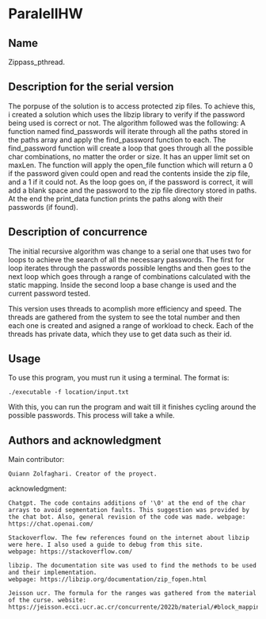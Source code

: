 # ParalellHW



## Name
Zippass_pthread.

## Description for the serial version
The porpuse of the solution is to access protected zip files. To achieve this, i created a solution which uses the libzip library to verify if the password being used is correct or not. The algorithm followed was the following: A function named find_passwords will iterate through all the paths stored in the paths array and apply the find_password function to each. The find_password function will create a loop that goes through all the possible char combinations, no matter the order or size. It has an upper limit set on maxLen. The function will apply the open_file function which will return a 0 if the password given could open and read the contents inside the zip file, and a 1 if it could not. As the loop goes on, if the password is correct, it will add a blank space and the password to the zip file directory stored in paths. At the end the print_data function prints the paths along with their passwords (if found).

## Description of concurrence
The initial recursive algorithm was change to a serial one that uses two for loops to achieve the search of all the necessary passwords. The first for loop iterates through the passwords possible lengths and then goes to the next loop which goes through a range of combinations calculated with the static mapping. Inside the second loop a base change is used and the current password tested.

This version uses threads to acomplish more efficiency and speed. The threads are gathered from the system to see the total number and then each one is created and asigned a range of workload to check. Each of the threads has private data, which they use to get data such as their id. 

## Usage
To use this program, you must run it using a terminal. The format is:

    ./executable -f location/input.txt

With this, you can run the program and wait till it finishes cycling around the possible passwords. This process will take a while.

## Authors and acknowledgment
Main contributor:

    Quiann Zolfaghari. Creator of the proyect.

acknowledgment:

    Chatgpt. The code contains additions of '\0' at the end of the char arrays to avoid segmentation faults. This suggestion was provided by
    the chat bot. Also, general revision of the code was made. webpage: https://chat.openai.com/

    Stackoverflow. The few references found on the internet about libzip were here. I also used a guide to debug from this site.
    webpage: https://stackoverflow.com/

    libzip. The documentation site was used to find the methods to be used and their implementation.
    webpage: https://libzip.org/documentation/zip_fopen.html

    Jeisson ucr. The formula for the ranges was gathered from the material of the curse. website: https://jeisson.ecci.ucr.ac.cr/concurrente/2022b/material/#block_mapping

    